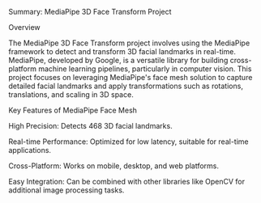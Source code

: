 
Summary: MediaPipe 3D Face Transform Project

Overview

The MediaPipe 3D Face Transform project involves using the MediaPipe framework to detect and transform 3D facial landmarks in real-time. MediaPipe, developed by Google, is a versatile library for building cross-platform machine learning pipelines, particularly in computer vision. This project focuses on leveraging MediaPipe's face mesh solution to capture detailed facial landmarks and apply transformations such as rotations, translations, and scaling in 3D space.

Key Features of MediaPipe Face Mesh

High Precision: Detects 468 3D facial landmarks.

Real-time Performance: Optimized for low latency, suitable for real-time applications.

Cross-Platform: Works on mobile, desktop, and web platforms.

Easy Integration: Can be combined with other libraries like OpenCV for additional image processing tasks.
